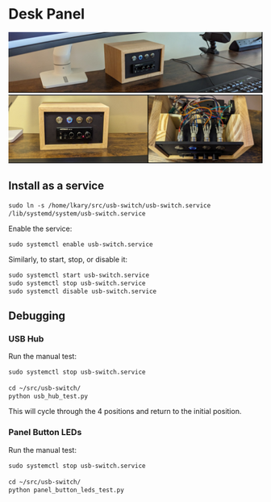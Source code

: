 # Desk Panel

![Photos of the front panel siting on the desk.](doc/images/panel_banner.png)

## Install as a service

```
sudo ln -s /home/lkary/src/usb-switch/usb-switch.service /lib/systemd/system/usb-switch.service
```

Enable the service:

```
sudo systemctl enable usb-switch.service
```

Similarly, to start, stop, or disable it:

```
sudo systemctl start usb-switch.service
sudo systemctl stop usb-switch.service
sudo systemctl disable usb-switch.service
```

## Debugging

### USB Hub

Run the manual test:

```
sudo systemctl stop usb-switch.service

cd ~/src/usb-switch/
python usb_hub_test.py
```

This will cycle through the 4 positions and return to the initial position.

### Panel Button LEDs

Run the manual test:

```
sudo systemctl stop usb-switch.service

cd ~/src/usb-switch/
python panel_button_leds_test.py
```